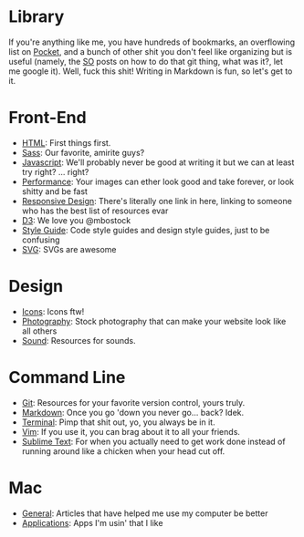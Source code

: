 # Library
If you're anything like me, you have hundreds of bookmarks, an overflowing list on [Pocket](http://getpocket.com/), and a bunch of other shit you don't feel like organizing but is useful (namely, the [SO](http://stackoverflow.com/) posts on how to do that git thing, what was it?, let me google it). Well, fuck this shit! Writing in Markdown is fun, so let's get to it.

# Front-End
- [HTML](front-end/html.md): First things first.
- [Sass](front-end/sass.md): Our favorite, amirite guys?
- [Javascript](front-end/javascript.md): We'll probably never be good at writing it but we can at least try right? ... right?
- [Performance](front-end/performance.md): Your images can ether look good and take forever, or look shitty and be fast
- [Responsive Design](front-end/responsive-design.md): There's literally one link in here, linking to someone who has the best list of resources evar
- [D3](front-end/d3.md): We love you @mbostock
- [Style Guide](front-end/style-guide.md): Code style guides and design style guides, just to be confusing
- [SVG](front-end/svg.md): SVGs are awesome

# Design
- [Icons](design/icons.md): Icons ftw!
- [Photography](design/photos.md): Stock photography that can make your website look like all others
- [Sound](design.sound.md): Resources for sounds.

# Command Line
- [Git](command-line/git.md): Resources for your favorite version control, yours truly.
- [Markdown](command-line/markdown.md): Once you go 'down you never go... back? Idek. 
- [Terminal](command-line/terminal.md): Pimp that shit out, yo, you always be in it.
- [Vim](command-line/vim.md): If you use it, you can brag about it to all your friends.
- [Sublime Text](command-line/sublime.md): For when you actually need to get work done instead of running around like a chicken when your head cut off.

# Mac
- [General](mac/mac.md): Articles that have helped me use my computer be better
- [Applications](mac/applications.md): Apps I'm usin' that I like
